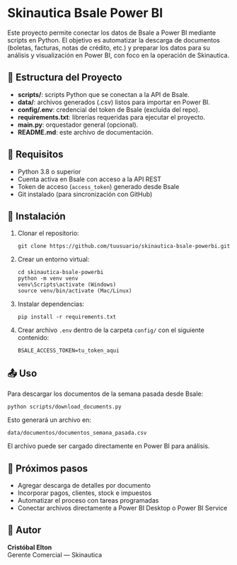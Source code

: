 # Skinautica Bsale Power BI

Este proyecto permite conectar los datos de Bsale a Power BI mediante scripts en Python. El objetivo es automatizar la descarga de documentos (boletas, facturas, notas de crédito, etc.) y preparar los datos para su análisis y visualización en Power BI, con foco en la operación de Skinautica.

## 📁 Estructura del Proyecto

- **scripts/**: scripts Python que se conectan a la API de Bsale.
- **data/**: archivos generados (.csv) listos para importar en Power BI.
- **config/.env**: credencial del token de Bsale (excluida del repo).
- **requirements.txt**: librerías requeridas para ejecutar el proyecto.
- **main.py**: orquestador general (opcional).
- **README.md**: este archivo de documentación.

## 🚀 Requisitos

- Python 3.8 o superior
- Cuenta activa en Bsale con acceso a la API REST
- Token de acceso (`access_token`) generado desde Bsale
- Git instalado (para sincronización con GitHub)

## 🔧 Instalación

1. Clonar el repositorio:

   ```
   git clone https://github.com/tuusuario/skinautica-bsale-powerbi.git
   ```

2. Crear un entorno virtual:

   ```
   cd skinautica-bsale-powerbi  
   python -m venv venv  
   venv\Scripts\activate (Windows)  
   source venv/bin/activate (Mac/Linux)
   ```

3. Instalar dependencias:

   ```
   pip install -r requirements.txt
   ```

4. Crear archivo `.env` dentro de la carpeta `config/` con el siguiente contenido:

   ```
   BSALE_ACCESS_TOKEN=tu_token_aqui
   ```

## 📤 Uso

Para descargar los documentos de la semana pasada desde Bsale:

   ```
   python scripts/download_documents.py
   ```

Esto generará un archivo en:

   ```
   data/documentos/documentos_semana_pasada.csv
   ```

El archivo puede ser cargado directamente en Power BI para análisis.

## 🧭 Próximos pasos

- Agregar descarga de detalles por documento
- Incorporar pagos, clientes, stock e impuestos
- Automatizar el proceso con tareas programadas
- Conectar archivos directamente a Power BI Desktop o Power BI Service

## 👤 Autor

**Cristóbal Elton**  
Gerente Comercial — Skinautica
